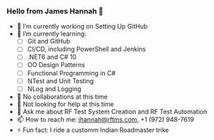 ### Hello from James Hannah 👋

- 🔭 I’m currently working on Setting Up GitHub
- 🌱 I’m currently learning: 
   - [ ] Git and GitHub
   - [ ] CI/CD, including PowerShell and Jenkins
   - [ ] .NET6 and C# 10
   - [ ] OO Design Patterns
   - [ ] Functional Programming in C#
   - [ ] NTest and Unit Testing
   - [ ] NLog and Logging
- 👯 No collaborations at this time
- 🤔 Not looking for help at this time
- 💬 Ask me about RF Test System Creation and RF Test Automation
- 📫 How to reach me: jhannah@rftms.com, +1 (972) 948-7619
- ⚡ Fun fact: I ride a customm Indian Roadmaster trike
